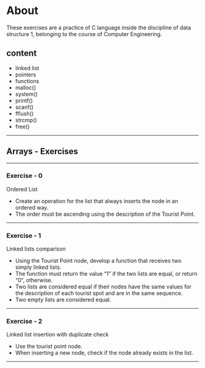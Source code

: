 # About

These exercises are a practice of C language inside the discipline of data structure 1, belonging to the course of Computer Engineering.

## content

- linked list
- pointers
- functions
- malloc()
- system()
- printf()
- scanf()
- fflush()
- strcmp()
- free()

---

## Arrays - Exercises

---

### Exercise - 0

Ordered List

- Create an operation for the list that always inserts the node in an ordered way.
- The order must be ascending using the description of the Tourist Point.

---

### Exercise - 1

Linked lists comparison

- Using the Tourist Point node, develop a function that receives two simply linked lists.
- The function must return the value “1” if the two lists are equal, or return “0”, otherwise.
- Two lists are considered equal if their nodes have the same values for the description of each tourist spot and are in the same sequence.
- Two empty lists are considered equal.

---

### Exercise - 2

Linked list insertion with duplicate check

- Use the tourist point node.
- When inserting a new node, check if the node already exists in the list.

---
